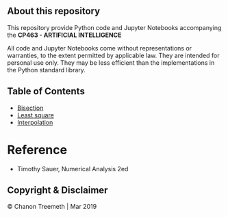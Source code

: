 ## About this repository

This repository provide Python code and Jupyter Notebooks accompanying the **CP463 - ARTIFICIAL INTELLIGENCE**

All code and Jupyter Notebooks come without representations or warranties, to the extent permitted by applicable law. They are intended for personal use only. They may be less efficient than the implementations in the Python standard library.

## Table of Contents

* [Bisection]()
* [Least square](https://github.com/chatreejs/py4numerical-analysis/blob/master/02-least-squares.ipynb)
* [Interpolation](https://github.com/chatreejs/py4numerical-analysis/blob/master/03-Interpolation.ipynb)

# Reference
- Timothy Sauer, Numerical Analysis 2ed

## Copyright & Disclaimer
© Chanon Treemeth | Mar 2019
